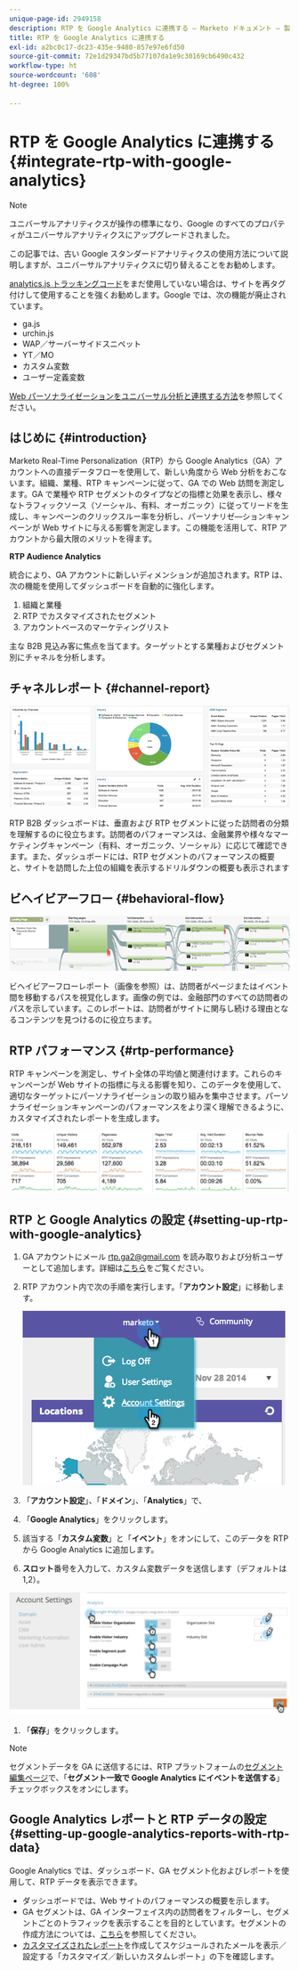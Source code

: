 ```yaml
---
unique-page-id: 2949158
description: RTP を Google Analytics に連携する — Marketo ドキュメント — 製品ドキュメント
title: RTP を Google Analytics に連携する
exl-id: a2bc0c17-dc23-435e-9480-857e97e6fd50
source-git-commit: 72e1d29347bd5b77107da1e9c30169cb6490c432
workflow-type: ht
source-wordcount: '608'
ht-degree: 100%

---
```


# RTP を Google Analytics に連携する {#integrate-rtp-with-google-analytics}

>[!NOTE]
>
>ユニバーサルアナリティクスが操作の標準になり、Google のすべてのプロパティがユニバーサルアナリティクスにアップグレードされました。
>
>この記事では、古い Google スタンダードアナリティクスの使用方法について説明しますが、ユニバーサルアナリティクスに切り替えることをお勧めします。
>
>[analytics.js トラッキングコード](https://developers.google.com/analytics/devguides/collection/analyticsjs/)をまだ使用していない場合は、サイトを再タグ付けして使用することを強くお勧めします。Google では、次の機能が廃止されています。
>
>* ga.js
>* urchin.js
>* WAP／サーバーサイドスニペット
>* YT／MO
>* カスタム変数
>* ユーザー定義変数
>
>[Web パーソナライゼーションをユニバーサル分析と連携する方法](/help/marketo/product-docs/web-personalization/reporting-for-web-personalization/web-analytics-integrations/integrate-rtp-with-google-universal-analytics.md)を参照してください。

## はじめに {#introduction}

Marketo Real-Time Personalization（RTP）から Google Analytics（GA）アカウントへの直接データフローを使用して、新しい角度から Web 分析をおこないます。組織、業種、RTP キャンペーンに従って、GA での Web 訪問を測定します。GA で業種や RTP セグメントのタイプなどの指標と効果を表示し、様々なトラフィックソース（ソーシャル、有料、オーガニック）に従ってリードを生成し、キャンペーンのクリックスルー率を分析し、パーソナリゼ―ションキャンペーンが Web サイトに与える影響を測定します。この機能を活用して、RTP アカウントから最大限のメリットを得ます。

**RTP Audience Analytics**

統合により、GA アカウントに新しいディメンションが追加されます。RTP は、次の機能を使用してダッシュボードを自動的に強化します。

1. 組織と業種
1. RTP でカスタマイズされたセグメント
1. アカウントベースのマーケティングリスト

主な B2B 見込み客に焦点を当てます。ターゲットとする業種およびセグメント別にチャネルを分析します。

## チャネルレポート {#channel-report}

![](assets/image2014-11-28-16-3a39-3a28.png)

RTP B2B ダッシュボードは、垂直および RTP セグメントに従った訪問者の分類を理解するのに役立ちます。訪問者のパフォーマンスは、金融業界や様々なマーケティングキャンペーン（有料、オーガニック、ソーシャル）に応じて確認できます。また、ダッシュボードには、RTP セグメントのパフォーマンスの概要と、サイトを訪問した上位の組織を表示するドリルダウンの概要も表示されます

## ビヘイビアーフロー {#behavioral-flow}

![](assets/image2014-11-28-16-3a40-3a43.png)

ビヘイビアーフローレポート（画像を参照）は、訪問者がページまたはイベント間を移動するパスを視覚化します。画像の例では、金融部門のすべての訪問者のパスを示しています。このレポートは、訪問者がサイトに関与し続ける理由となるコンテンツを見つけるのに役立ちます。

## RTP パフォーマンス {#rtp-performance}

RTP キャンペーンを測定し、サイト全体の平均値と関連付けます。これらのキャンペーンが Web サイトの指標に与える影響を知り、このデータを使用して、適切なターゲットにパーソナライゼーションの取り組みを集中させます。パーソナライゼーションキャンペーンのパフォーマンスをより深く理解できるように、カスタマイズされたレポートを生成します。

![](assets/image2014-11-28-16-3a47-3a0.png)

## RTP と Google Analytics の設定 {#setting-up-rtp-with-google-analytics}

1. GA アカウントにメール rtp.ga2@gmail.com を読み取りおよび分析ユーザーとして追加します。詳細は[こちら](https://support.google.com/analytics/answer/2884495?hl=ja)をご覧ください。

1. RTP アカウント内で次の手順を実行します。「**アカウント設定**」に移動します。

   ![](assets/image2014-11-28-16-3a54-3a40.png)

1. 「**アカウント設定**」、「**ドメイン**」、「**Analytics**」で、

1. 「**Google Analytics**」をクリックします。

1. 該当する「**カスタム変数**」と「**イベント**」をオンにして、このデータを RTP から Google Analytics に追加します。

1. **スロット**&#x200B;番号を入力して、カスタム変数データを送信します（デフォルトは 1,2）。

![](assets/image2014-11-28-17-3a0-3a17.png)

1. 「**保存**」をクリックします。

>[!NOTE]
>
>セグメントデータを GA に送信するには、RTP プラットフォームの[セグメント編集ページ](/help/marketo/product-docs/web-personalization/using-web-segments/create-a-basic-web-segment.md)で、「**セグメント一致で Google Analytics にイベントを送信する**」チェックボックスをオンにします。

## Google Analytics レポートと RTP データの設定 {#setting-up-google-analytics-reports-with-rtp-data}

Google Analytics では、ダッシュボード、GA セグメント化およびレポートを使用して、RTP データを表示できます。

* [](https://support.google.com/analytics/answer/1068216?hl=ja) ダッシュボードでは、Web サイトのパフォーマンスの概要を示します。
* GA セグメントは、GA インターフェイス内の訪問者をフィルターし、セグメントごとのトラフィックを表示することを目的としています。セグメントの作成方法については、[こちら](https://support.google.com/analytics/answer/3124493?hl=ja)を参照してください。
* [カスタマイズされたレポート](https://support.google.com/analytics/answer/1033013?hl=ja)を作成してスケジュールされたメールを表示／設定する「カスタマイズ／新しいカスタムレポート」の下を確認します。
